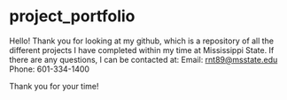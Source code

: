 # project_portfolio
Hello! Thank you for looking at my github, which is a repository of all the different projects I have completed within my time at Mississippi State. If there are any questions, I can be contacted at:
Email: rnt89@msstate.edu
Phone: 601-334-1400

Thank you for your time!


